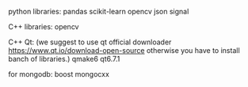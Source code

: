 python libraries:
pandas
scikit-learn
opencv
json
signal


C++ libraries:
opencv

C++ Qt:
(we suggest to use qt official downloader https://www.qt.io/download-open-source otherwise you have to install banch of libraries.)
qmake6
qt6.7.1


for mongodb:
boost
mongocxx
